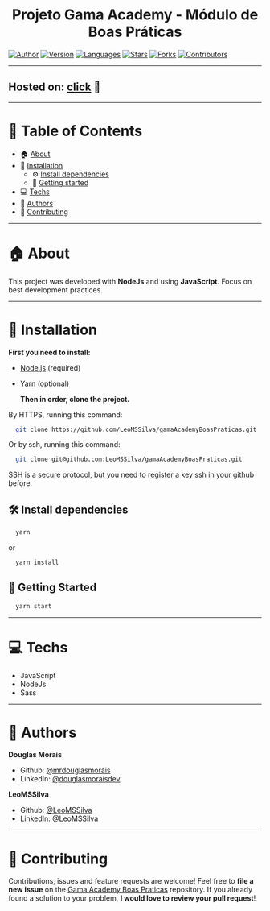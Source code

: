 <h1 align="center">Projeto Gama Academy - Módulo de Boas Práticas
	<br/>
</h1>

[![Author](https://img.shields.io/badge/author-LeoMSSilva-blue?style=flat-square)](https://github.com/LeoMSSilva)
[![Version](https://img.shields.io/badge/version-1.0.0-blue.svg?cacheSeconds=2592000)](https://github.com/LeoMSSilva)
[![Languages](https://img.shields.io/github/languages/count/LeoMSSilva/gamaAcademyBoasPraticas?color=blue&style=flat-square)](#)
[![Stars](https://img.shields.io/github/stars/LeoMSSilva/gamaAcademyBoasPraticas?color=blue&style=flat-square)](https://github.com/LeoMSSilva/gamaAcademyBoasPraticas/stargazers)
[![Forks](https://img.shields.io/github/forks/LeoMSSilva/gamaAcademyBoasPraticas?color=blue&style=flat-square)](https://github.com/LeoMSSilva/gamaAcademyBoasPraticas/network/members)
[![Contributors](https://img.shields.io/github/contributors/LeoMSSilva/gamaAcademyBoasPraticas?color=blue&style=flat-square)](https://github.com/LeoMSSilva/gamaAcademyBoasPraticas/graphs/contributors)

---

## Hosted on: [click](https://gama-academy-boas-praticas.vercel.app) :eyes:

---

# :pushpin: Table of Contents

- :house: [About](#house-about)
- :dart: [Installation](#dart-installation)
  - :gear: [Install dependencies](#hammer_and_wrench-install-dependencies)
  - :rocket: [Getting started](#rocket-getting-started)
- :computer: [Techs](#computer-techs)
- :bust_in_silhouette: [Authors](#bust_in_silhouette-authors)
- :handshake: [Contributing](#handshake-contributing)

---

# :house: About

This project was developed with **NodeJs** and using **JavaScript**.
Focus on best development practices.

---

# :dart: Installation

**First you need to install:**

- [Node.js](https://pt-br.nodejs.org/) (required)
- [Yarn](https://yarnpkg.com/) (optional)

  **Then in order, clone the project.**

By HTTPS, running this command:

```bash
  git clone https://github.com/LeoMSSilva/gamaAcademyBoasPraticas.git
```

Or by ssh, running this command:

```bash
  git clone git@github.com:LeoMSSilva/gamaAcademyBoasPraticas.git
```

SSH is a secure protocol, but you need to register a key ssh in your github before.

## :hammer_and_wrench: Install dependencies

```bash
  yarn
```

or

```bash
  yarn install
```

## :rocket: Getting Started

```bash
  yarn start
```

---

# :computer: Techs

- JavaScript
- NodeJs
- Sass

---

# :bust_in_silhouette: Authors

**Douglas Morais**

- Github: [@mrdouglasmorais](https://github.com/mrdouglasmorais)
- LinkedIn: [@douglasmoraisdev](https://linkedin.com/in/LeoMSSilva)

**LeoMSSilva**

- Github: [@LeoMSSilva](https://github.com/LeoMSSilva)
- LinkedIn: [@LeoMSSilva](https://linkedin.com/in/LeoMSSilva)

---

# :handshake: Contributing

Contributions, issues and feature requests are welcome! Feel free to **file a new issue** on the [Gama Academy Boas Praticas](https://github.com/LeoMSSilva/gamaAcademyBoasPraticas/issues) repository. If you already found a solution to your problem, **I would love to review your pull request**!
